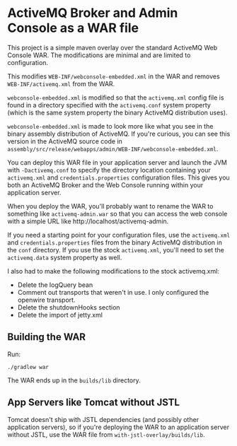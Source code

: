 # ActiveMQ Broker and Admin Console as a WAR file

This project is a simple maven overlay over the standard ActiveMQ Web
Console WAR.  The modifications are minimal and are limited to
configuration.

This modifies `WEB-INF/webconsole-embedded.xml` in the WAR and removes
`WEB-INF/activemq.xml` from the WAR.

`webconsole-embedded.xml` is modified so that the `activemq.xml` config file
is found in a directory specified with the `activemq.conf` system property
(which is the same system property the binary ActiveMQ distribution uses).

`webconsole-embedded.xml` is made to look more like what you see in the
binary assembly distribution of ActiveMQ.  If you're curious, you can see
this version in the ActiveMQ source code in
`assembly/src/release/webapps/admin/WEB-INF/webconsole-embedded.xml`.

You can deploy this WAR file in your application server and launch the JVM
with `-Dactivemq.conf` to specify the directory location containing your
`activemq.xml` and `credentials.properties` configuration files.  This gives
you both an ActiveMQ Broker and the Web Console running within your
application server.

When you deploy the WAR, you'll probably want to rename the WAR to something
like `activemq-admin.war` so that you can access the web console with a
simple URL like http://localhost/activemq-admin.

If you need a starting point for your configuration files, use the
`activemq.xml` and `credentials.properties` files from the binary ActiveMQ
distribution in the `conf` directory.  If you use the stock `activemq.xml`,
you'll need to set the `activemq.data` system property as well.

I also had to make the following modifications to the stock activemq.xml:
* Delete the logQuery bean
* Comment out transports that weren't in use.  I only configured the
openwire transport.
* Delete the shutdownHooks section
* Delete the import of jetty.xml

## Building the WAR

Run:
```
./gradlew war
```

The WAR ends up in the `builds/lib` directory.

## App Servers like Tomcat without JSTL

Tomcat doesn't ship with JSTL dependencies (and possibly other application
servers), so if you're deploying the WAR to an application server without
JSTL, use the WAR file from `with-jstl-overlay/builds/lib`.
